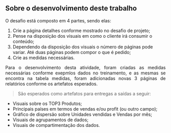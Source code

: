 ## Sobre o desenvolvimento deste trabalho

O desafio está composto em 4 partes, sendo elas:

1.	Crie a página detalhes conforme mostrado no desafio de projeto;
2.	Pense na disposição dos visuais em como o cliente irá consumir o conteúdo;
3.	Dependendo da disposição dos visuais o número de páginas pode variar. Até duas páginas podem compor o que é pedido;
4.	Crie as medidas necessárias.


<p style="text-align: justify;">
    Para o desenvolvimento desta atividade, foram criadas as medidas necessárias conforme exepmlos dados no treinamento, e as mesmas se
    encontra na tabela medidas, foram adicionadas novas 3 páginas de relatórios conforme os artefatos esperados.
</p>

> São esperados como artefatos para entregas a saídas a seguir:
*	Visuais sobre os TOP3 Produtos;
*	Principais países em termos de vendas e/ou profit (ou outro campo);
*	Gráfico de dispersão sobre Unidades vendidas e Vendas por mês;
*	Visuais de agrupamentos de dados;
*	Visuais de compartimentação dos dados.
